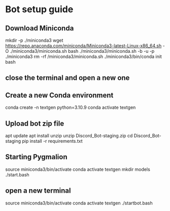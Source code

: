 # Bot setup guide
## Download Miniconda
mkdir -p ./miniconda3
wget https://repo.anaconda.com/miniconda/Miniconda3-latest-Linux-x86_64.sh -O ./miniconda3/miniconda.sh
bash ./miniconda3/miniconda.sh -b -u -p ./miniconda3
rm -rf /miniconda3/miniconda.sh
./miniconda3/bin/conda init bash
## close the terminal and open a new one


## Create a new Conda environment 
conda create -n textgen python=3.10.9
conda activate textgen


## Upload bot zip file
apt update
apt install unzip 
unzip Discord_Bot-staging.zip
cd Discord_Bot-staging
pip install -r requirements.txt

## Starting Pygmalion
source miniconda3/bin/activate
conda activate textgen
mkdir models
./start.bash

## open a new terminal 
source miniconda3/bin/activate
conda activate textgen
./startbot.bash
